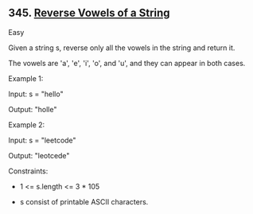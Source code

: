 ## 345. [Reverse Vowels of a String](https://leetcode.com/problems/reverse-vowels-of-a-string/)

Easy

Given a string s, reverse only all the vowels in the string and return it.

The vowels are 'a', 'e', 'i', 'o', and 'u', and they can appear in both cases.

Example 1:

Input: s = "hello"

Output: "holle"

Example 2:

Input: s = "leetcode"

Output: "leotcede"

Constraints:

- 1 <= s.length <= 3 * 105

- s consist of printable ASCII characters.